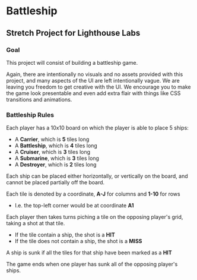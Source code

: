 # Battleship
## Stretch Project for Lighthouse Labs

### Goal
This project will consist of building a battleship game.

Again, there are intentionally no visuals and no assets provided with this project, and many aspects of the UI are left intentionally vague. We are leaving you freedom to get creative with the UI. We encourage you to make the game look presentable and even add extra flair with things like CSS transitions and animations.

### Battleship Rules
Each player has a 10x10 board on which the player is able to place 5 ships:
* A **Carrier**, which is **5** tiles long
* A **Battleship**, which is **4** tiles long
* A **Cruiser**, which is **3** tiles long
* A **Submarine**, which is **3** tiles long
* A **Destroyer**, which is **2** tiles long

Each ship can be placed either horizontally, or vertically on the board, and cannot be placed partially off the board.

Each tile is denoted by a coordinate, **A-J** for columns and **1-10** for rows
* I.e. the top-left corner would be at coordinate **A1**

Each player then takes turns piching a tile on the opposing player's grid, taking a shot at that tile.
* If the tile contain a ship, the shot is a **HIT**
* If the tile does not contain a ship, the shot is a **MISS**

A ship is sunk if all the tiles for that ship have been marked as a **HIT**

The game ends when one player has sunk all of the opposing player's ships.
